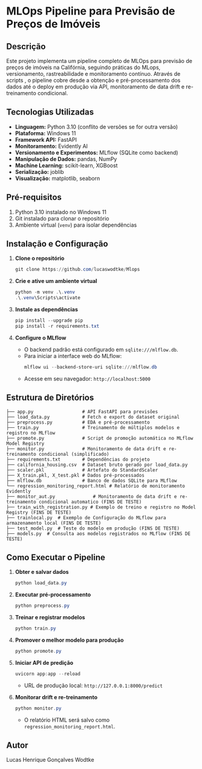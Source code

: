 # MLOps Pipeline para Previsão de Preços de Imóveis

## Descrição
Este projeto implementa um pipeline completo de MLOps para previsão de preços de imóveis na Califórnia, seguindo práticas do MLops, versionamento, rastreabilidade e monitoramento contínuo. Através de scripts , o pipeline cobre desde a obtenção e pré-processamento dos dados até o deploy em produção via API, monitoramento de data drift e re-treinamento condicional.

## Tecnologias Utilizadas
- **Linguagem:** Python 3.10 (conflito de versões se for outra versão)
- **Plataforma:** Windows 11
- **Framework API:** FastAPI
- **Monitoramento:** Evidently AI
- **Versionamento e Experimentos:** MLflow (SQLite como backend)
- **Manipulação de Dados:** pandas, NumPy
- **Machine Learning:** scikit-learn, XGBoost
- **Serialização:** joblib
- **Visualização:** matplotlib, seaborn

## Pré-requisitos
1. Python 3.10 instalado no Windows 11
2. Git instalado para clonar o repositório
3. Ambiente virtual (`venv`) para isolar dependências

## Instalação e Configuração
1. **Clone o repositório**
   ```powershell
   git clone https://github.com/lucaswodtke/Mlops
   ```

2. **Crie e ative um ambiente virtual**
   ```powershell
   python -m venv .\.venv
   .\.venv\Scripts\activate
   ```

3. **Instale as dependências**
   ```powershell
   pip install --upgrade pip
   pip install -r requirements.txt
   ```

4. **Configure o MLflow**
   - O backend padrão está configurado em `sqlite:///mlflow.db`.
   - Para iniciar a interface web do MLflow:
     ```powershell
     mlflow ui --backend-store-uri sqlite:///mlflow.db
     ```
   - Acesse em seu navegador: `http://localhost:5000`

## Estrutura de Diretórios
```
├── app.py                  # API FastAPI para previsões
├── load_data.py            # Fetch e export do dataset original
├── preprocess.py           # EDA e pré-processamento
├── train.py                # Treinamento de múltiplos modelos e registro no MLflow
├── promote.py              # Script de promoção automática no MLflow Model Registry
├── monitor.py              # Monitoramento de data drift e re-treinamento condicional (simplificado)
├── requirements.txt        # Dependências do projeto
├── california_housing.csv  # Dataset bruto gerado por load_data.py
├── scaler.pkl              # Artefato do StandardScaler
├── X_train.pkl, X_test.pkl # Dados pré-processados
├── mlflow.db               # Banco de dados SQLite para MLflow
└── regression_monitoring_report.html # Relatório de monitoramento Evidently
├── monitor_aut.py              # Monitoramento de data drift e re-treinamento condicional automatico (FINS DE TESTE)
├── train_with_registration.py # Exemplo de treino e registro no Model Registry (FINS DE TESTE)
├── trainlocal.py  # Exemplo de Configuração do MLflow para armazenamento local (FINS DE TESTE)
├── test_model.py  # Teste do modelo em produção (FINS DE TESTE)
├── models.py  # Consulta aos modelos registrados no MLflow (FINS DE TESTE)
```

## Como Executar o Pipeline
1. **Obter e salvar dados**
   ```powershell
   python load_data.py
   ```

2. **Executar pré-processamento**
   ```powershell
   python preprocess.py
   ```

3. **Treinar e registrar modelos**
   ```powershell
   python train.py
   ```

4. **Promover o melhor modelo para produção**
   ```powershell
   python promote.py
   ```

5. **Iniciar API de predição**
   ```powershell
   uvicorn app:app --reload
   ```
   - URL de produção local: `http://127.0.0.1:8000/predict`

6. **Monitorar drift e re-treinamento**
   ```powershell
   python monitor.py
   ```
   - O relatório HTML será salvo como `regression_monitoring_report.html`.



## Autor
Lucas Henrique Gonçalves Wodtke

